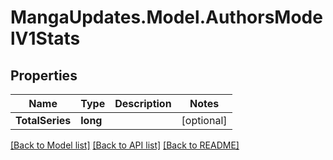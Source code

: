 # MangaUpdates.Model.AuthorsModelV1Stats

## Properties

Name | Type | Description | Notes
------------ | ------------- | ------------- | -------------
**TotalSeries** | **long** |  | [optional] 

[[Back to Model list]](../README.md#documentation-for-models) [[Back to API list]](../README.md#documentation-for-api-endpoints) [[Back to README]](../README.md)

